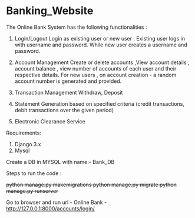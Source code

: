# Banking_Website
The Online Bank System has the following functionalities :
  1. Login/Logout
       Login as existing user or new user .
       Existing user logs in with username and password.
       While new user creates a username and password.

  2. Account Management
       Create or delete accounts ,View account details , account balance , view number of accounts of each user and their respective details.
       For new users , on account creation - a random account number is generated and provided.

  3. Transaction Management
       Withdraw, Deposit

  4. Statement Generation 
       based on specified criteria (credit transactions, debit transactions over the given period)

  5. Electronic Clearance Service


Requirements: 
  1. Django 3.x
  2. Mysql

Create a DB in MYSQL with name:- Bank_DB

Steps to run the code :
       
  ~~python manage.py makemigrations
  python manage.py migrate
  python manage.py runserver~~

Go to browser and run url - 
Online Bank -  http://127.0.0.1:8000/accounts/login/




